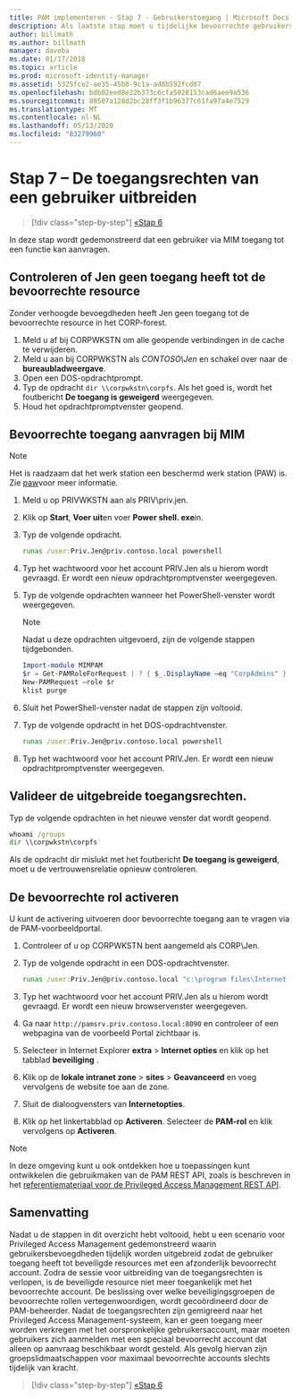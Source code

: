 ```yaml
---
title: PAM implementeren - Stap 7 - Gebruikerstoegang | Microsoft Docs
description: Als laatste stap moet u tijdelijke bevoorrechte gebruikerstoegang opgeven om aan te tonen dat de Privileged Access Management-implementatie is gelukt.
author: billmath
ms.author: billmath
manager: daveba
ms.date: 01/17/2018
ms.topic: article
ms.prod: microsoft-identity-manager
ms.assetid: 5325fce2-ae35-45b0-9c1a-ad8b592fcd07
ms.openlocfilehash: bdb02eed8e22b373c6cfa5028153cad6aee9a536
ms.sourcegitcommit: 80507a128d2bc28ff3f1b96377c61fa97a4e7529
ms.translationtype: MT
ms.contentlocale: nl-NL
ms.lasthandoff: 05/13/2020
ms.locfileid: "83279960"
---
```

# <a name="step-7--elevate-a-users-access"></a>Stap 7 – De toegangsrechten van een gebruiker uitbreiden

> [!div class="step-by-step"]
> [«Stap 6](step-6-transition-group-to-pam.md)


In deze stap wordt gedemonstreerd dat een gebruiker via MIM toegang tot een functie kan aanvragen.

## <a name="verify-that-jen-cannot-access-the-privileged-resource"></a>Controleren of Jen geen toegang heeft tot de bevoorrechte resource

Zonder verhoogde bevoegdheden heeft Jen geen toegang tot de bevoorrechte resource in het CORP-forest.

1. Meld u af bij CORPWKSTN om alle geopende verbindingen in de cache te verwijderen.
2. Meld u aan bij CORPWKSTN als *CONTOSO\Jen* en schakel over naar de **bureaubladweergave**.
3. Open een DOS-opdrachtprompt.
4. Typ de opdracht `dir \\corpwkstn\corpfs`. Als het goed is, wordt het foutbericht **De toegang is geweigerd** weergegeven.
5. Houd het opdrachtpromptvenster geopend.

## <a name="request-privileged-access-from-mim"></a>Bevoorrechte toegang aanvragen bij MIM

> [!NOTE]
> Het is raadzaam dat het werk station een beschermd werk station (PAW) is.  Zie [paw](https://docs.microsoft.com/windows-server/identity/securing-privileged-access/privileged-access-workstations)voor meer informatie.

1. Meld u op PRIVWKSTN aan als PRIV\priv.jen.
2. Klik op **Start**, **Voer uit**en voer **Power shell. exe**in.
3. Typ de volgende opdracht.

    ```cmd
    runas /user:Priv.Jen@priv.contoso.local powershell
    ```

2. Typ het wachtwoord voor het account PRIV.Jen als u hierom wordt gevraagd. Er wordt een nieuw opdrachtpromptvenster weergegeven.
3. Typ de volgende opdrachten wanneer het PowerShell-venster wordt weergegeven.

    > [!NOTE]
    > Nadat u deze opdrachten uitgevoerd, zijn de volgende stappen tijdgebonden.

    ```PowerShell
    Import-module MIMPAM
    $r = Get-PAMRoleForRequest | ? { $_.DisplayName –eq "CorpAdmins" }
    New-PAMRequest –role $r
    klist purge
    ```

4. Sluit het PowerShell-venster nadat de stappen zijn voltooid.
5. Typ de volgende opdracht in het DOS-opdrachtvenster.

    ```cmd
    runas /user:Priv.Jen@priv.contoso.local powershell
    ```

6. Typ het wachtwoord voor het account PRIV.Jen. Er wordt een nieuw opdrachtpromptvenster weergegeven.

## <a name="validate-the-elevated-access"></a>Valideer de uitgebreide toegangsrechten.
Typ de volgende opdrachten in het nieuwe venster dat wordt geopend.

```cmd
whoami /groups
dir \\corpwkstn\corpfs
```

Als de opdracht dir mislukt met het foutbericht **De toegang is geweigerd**, moet u de vertrouwensrelatie opnieuw controleren.

## <a name="activate-the-privileged-role"></a>De bevoorrechte rol activeren

U kunt de activering uitvoeren door bevoorrechte toegang aan te vragen via de PAM-voorbeeldportal.

1. Controleer of u op CORPWKSTN bent aangemeld als CORP\Jen.
2. Typ de volgende opdracht in een DOS-opdrachtvenster.

    ```cmd
    runas /user:Priv.Jen@priv.contoso.local "c:\program files\Internet Explorer\iexplore.exe"
    ```

3. Typ het wachtwoord voor het account PRIV.Jen als u hierom wordt gevraagd. Er wordt een nieuw browservenster weergegeven.
4. Ga naar `http://pamsrv.priv.contoso.local:8090` en controleer of een webpagina van de voorbeeld Portal zichtbaar is.
5. Selecteer in Internet Explorer **extra**  >  **Internet opties** en klik op het tabblad **beveiliging** .
6. Klik op de **lokale intranet zone**  >  **sites**  >  **Geavanceerd** en voeg vervolgens de website toe aan de zone.
7. Sluit de dialoogvensters van **Internetopties**.
8. Klik op het linkertabblad op **Activeren**. Selecteer de **PAM-rol** en klik vervolgens op **Activeren**.

> [!Note]
> In deze omgeving kunt u ook ontdekken hoe u toepassingen kunt ontwikkelen die gebruikmaken van de PAM REST API, zoals is beschreven in het [referentiemateriaal voor de Privileged Access Management REST API](/microsoft-identity-manager/reference/privileged-access-management-rest-api-reference).

## <a name="summary"></a>Samenvatting

Nadat u de stappen in dit overzicht hebt voltooid, hebt u een scenario voor Privileged Access Management gedemonstreerd waarin gebruikersbevoegdheden tijdelijk worden uitgebreid zodat de gebruiker toegang heeft tot beveiligde resources met een afzonderlijk bevoorrecht account. Zodra de sessie voor uitbreiding van de toegangsrechten is verlopen, is de beveiligde resource niet meer toegankelijk met het bevoorrechte account. De beslissing over welke beveiligingsgroepen de bevoorrechte rollen vertegenwoordigen, wordt gecoördineerd door de PAM-beheerder. Nadat de toegangsrechten zijn gemigreerd naar het Privileged Access Management-systeem, kan er geen toegang meer worden verkregen met het oorspronkelijke gebruikersaccount, maar moeten gebruikers zich aanmelden met een speciaal bevoorrecht account dat alleen op aanvraag beschikbaar wordt gesteld. Als gevolg hiervan zijn groepslidmaatschappen voor maximaal bevoorrechte accounts slechts tijdelijk van kracht.

> [!div class="step-by-step"]
> [«Stap 6](step-6-transition-group-to-pam.md)
